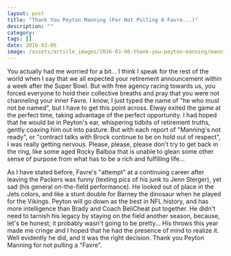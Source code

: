 ```yaml
---
layout: post
title: "Thank You Peyton Manning (For Not Pulling A Favre...)"
description: ""
category:
tags: []
date: 2016-03-06
image: /assets/article_images/2016-03-06-thank-you-peyton-manning/manning.jpg
---
```


  You actually had me worried for a bit... I think I speak for the rest of the world when I say that we all expected your retirement announcement within a week after the Super Bowl. But with free agency racing towards us, you forced everyone to hold their collective breaths and pray that you were not channeling your inner Favre. I know, I just typed the name of "he who must not be named", but I have to get this point across. Elway exited the game at the perfect time, taking advantage of the perfect opportunity. I had hoped that he would be in Peyton's ear, whispering tidbits of retirement truths, gently coaxing him out into pasture. But with each report of "Manning's not ready", or "contract talks with Brock continue to be on hold out of respect", I was really getting nervous. Please, please, please don't try to get back in the ring, like some aged Rocky Balboa that is unable to glean some other sense of purpose from what has to be a rich and fulfilling life...
  
  As I have stated before, Favre's "attempt" at a continuing career after leaving the Packers was funny (texting pics of his junk to Jenn Sterger), yet sad (his general on-the-field performance). He looked out of place in the Jets colors, and like a stunt double for Barney the dinosaur when he played for the Vikings. Peyton will go down as the best in NFL history, and has more intelligence than Brady and Coach BeliCheat put together. He didn't need to tarnish his legacy by staying on the field another season, because, let's be honest; it probably wasn't going to be pretty... His throws this year made me cringe and I hoped that he had the presence of mind to realize it. Well evidently he did, and it was the right decision. Thank you Peyton Manning for not pulling a "Favre".
